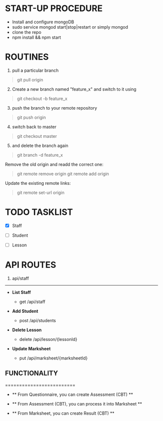 
START-UP PROCEDURE
==================
- Install and configure mongoDB 
- sudo service mongod start|stop|restart  or simply mongod
- clone the repo
- npm install && npm start


ROUTINES
=================
1. pull a particular branch

> git pull origin <branch>

2. Create a new branch named "feature_x" and switch to it using

> git checkout -b feature_x

3. push the branch to your remote repository

> git push origin <branch>

4. switch back to master

> git checkout master

5. and delete the branch again

> git branch -d feature_x

Remove the old origin and readd the correct one:

> git remote remove origin
> git remote add origin <correct address>

Update the existing remote links:

> git remote set-url origin <correct url>


TODO TASKLIST
=================

- [x] Staff
- [ ] Student
- [ ] Lesson


API ROUTES
================

1. api/staff
------------
- **List Staff**
    - get /api/staff


- **Add Student**
    - post /api/students


- **Delete Lesson**
    - delete /api/lesson/{lessonId}


- **Update Marksheet**
    - put /api/marksheet/{marksheetId}


## FUNCTIONALITY
=========================

- ** From Questionnaire, you can create Assessment (CBT) **

- ** From Assessment (CBT), you can process it into Marksheet **

- ** From Marksheet, you can create Result (CBT) **
